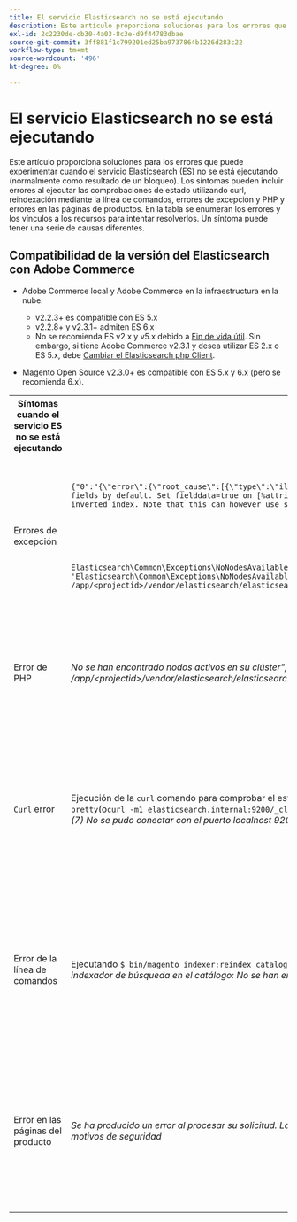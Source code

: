 ```yaml
---
title: El servicio Elasticsearch no se está ejecutando
description: Este artículo proporciona soluciones para los errores que puede experimentar cuando el servicio Elasticsearch (ES) no se está ejecutando (normalmente como resultado de un bloqueo). Los síntomas pueden incluir errores al ejecutar las comprobaciones de estado utilizando curl, reindexación mediante la línea de comandos, errores de excepción y PHP y errores en las páginas de productos. En la tabla se enumeran los errores y los vínculos a los recursos para intentar resolverlos. Un síntoma puede tener una serie de causas diferentes.
exl-id: 2c2230de-cb30-4a03-8c3e-d9f44783dbae
source-git-commit: 3ff881f1c799201ed25ba9737864b1226d283c22
workflow-type: tm+mt
source-wordcount: '496'
ht-degree: 0%

---
```


# El servicio Elasticsearch no se está ejecutando

Este artículo proporciona soluciones para los errores que puede experimentar cuando el servicio Elasticsearch (ES) no se está ejecutando (normalmente como resultado de un bloqueo). Los síntomas pueden incluir errores al ejecutar las comprobaciones de estado utilizando curl, reindexación mediante la línea de comandos, errores de excepción y PHP y errores en las páginas de productos. En la tabla se enumeran los errores y los vínculos a los recursos para intentar resolverlos. Un síntoma puede tener una serie de causas diferentes.

## Compatibilidad de la versión del Elasticsearch con Adobe Commerce

* Adobe Commerce local y Adobe Commerce en la infraestructura en la nube:

   * v2.2.3+ es compatible con ES 5.x
   * v2.2.8+ y v2.3.1+ admiten ES 6.x
   * No se recomienda ES v2.x y v5.x debido a [Fin de vida útil](https://www.elastic.co/support/eol). Sin embargo, si tiene Adobe Commerce v2.3.1 y desea utilizar ES 2.x o ES 5.x, debe [Cambiar el Elasticsearch php Client](https://devdocs.magento.com/guides/v2.3/config-guide/elasticsearch/es-downgrade.html).

* Magento Open Source v2.3.0+ es compatible con ES 5.x y 6.x (pero se recomienda 6.x).

<table>
<tr>
<th>Síntomas cuando el servicio ES no se está ejecutando</th>
<th>Detalles</th>
<th>Recursos</th>
</tr>
<tr>
<td rowspan="3">Errores de excepción</td>
</tr>
<tr>
<td>
<code>{"0":"{\"error\":{\"root_cause\":[{\"type\":\"illegal_argument_exception\",\"reason\":\"Fielddata is disabled on text fields by default. Set fielddata=true on [%attribute_code%]] in order to load fielddata in memory by uninverting the inverted index. Note that this can however use significant memory.\"}]</code>
</td>
<td>
<a href="https://experienceleague.adobe.com/docs/commerce-knowledge-base/kb/troubleshooting/elasticsearch/elasticsearch-5-is-configured-but-search-page-does-not-load-with-fielddata-is-disabled...-error.html">El Elasticsearch 5 está configurado, pero la página de búsqueda no se carga con el error "Los datos de campo están desactivados..."</a> en nuestra base de conocimiento de soporte.
</td>
</tr>
<tr>
<td>
<code>Elasticsearch\Common\Exceptions\NoNodesAvailableException: Noticed exception 'Elasticsearch\Common\Exceptions\NoNodesAvailableException' with message 'No alive nodes found in your cluster' in /app/&lt;projectid&gt;/vendor/elasticsearch/elasticsearch/src/Elasticsearch/ConnectionPool/StaticNoPingConnectionPool.php:51</code>
</td>
<td>
No se eliminan los índices de Elasticsuite.  Consulte <a href="https://experienceleague.adobe.com/docs/commerce-knowledge-base/kb/troubleshooting/elasticsearch/elasticsuite-tracking-indices-causes-problems-with-elasticsearch.html">Los índices de seguimiento de ElasticSuite causan problemas con Elasticsearch</a> en nuestra base de conocimiento de soporte.
 </td>
</tr>
<tr>
<td>Error de PHP</td>
<td>
<i>No se han encontrado nodos activos en su clúster","1":"#0 /app/&lt;projectid&gt;/vendor/elasticsearch/elasticsearch/src/Elasticsearch/Transport.php</i>
</td>
<td rowspan="4">
<ul>
<li>Recursos para espacio en disco insuficiente:<ul>
<li><a href="https://www.cyberciti.biz/datacenter/linux-unix-bsd-osx-cannot-write-to-hard-disk/">8 consejos para resolver los problemas del disco duro de los sistemas Linux y Unix como el disco lleno o no puede escribir en el disco</a></li>
<li><a href="https://serverfault.com/questions/315181/df-says-disk-is-full-but-it-is-not">error del servidor: df dice que el disco está lleno, pero no lo está</a></li>
<li><a href="https://unix.stackexchange.com/questions/125429/tracking-down-where-disk-space-has-gone-on-linux">unix.stackexchange.com: ¿Rastreando dónde se ha ido el espacio en disco en Linux?</a></li>
<li>Los archivos de registro no se archivan con la regularidad suficiente. Consulte <a href="https://docs.magento.com/m2/ee/user_guide/system/action-log-archive.html#configure-the-log-archive">Configuración del archivo de registro</a> en nuestra documentación para desarrolladores.</li>
<li>Los directorios del sistema de archivos no están optimizados. Consulte <a href="https://docs.magento.com/m2/ee/user_guide/system/file-optimization.html">Optimización de archivos</a> en nuestra documentación para desarrolladores.</li>
<li>Si las soluciones de la documentación anterior no resuelven el problema, póngase en contacto con el equipo de cuenta de Adobe de para solicitar almacenamiento adicional.</li>
</ul>
</li>
<li>Si el disco no se ha quedado sin almacenamiento pero sigue recibiendo mensajes de error en la columna izquierda, <a href="/help/help-center-guide/help-center/magento-help-center-user-guide.md#submit-ticket">enviar un ticket de asistencia</a>.</li>
</ul>
<ul>
<li>Consulte <a href="https://experienceleague.adobe.com/docs/commerce-knowledge-base/kb/troubleshooting/elasticsearch/elasticsuite-tracking-indices-causes-problems-with-elasticsearch.html">Los índices de seguimiento de ElasticSuite causan problemas con Elasticsearch</a> en nuestra base de conocimiento de soporte.
</li>
</ul>
</td>
</tr>
<tr>
<td><code>Curl</code> error</td>
<td>Ejecución de la <code>curl</code> comando para comprobar el estado del Elasticsearch:<code>curl -m1 localhost:9200/_cluster/health?pretty</code>(o<code>curl -m1 elasticsearch.internal:9200/_cluster/health?pretty</code>para cuentas de inicio) produce este error: <i>Error: curl: (7) No se pudo conectar con el puerto localhost 9200: Conexión rechazada</i> </td>
</tr>
<tr>
<td>Error de la línea de comandos</td>
<td>Ejecutando <code>$ bin/magento indexer:reindex catalogsearch_fulltext</code> produce este error <i>Error desconocido en el proceso del indexador de búsqueda en el catálogo: No se han encontrado nodos activos en el clúster</i>
</td>
</tr>
<tr>
<td>Error en las páginas del producto
</td>
<td><i>Se ha producido un error al procesar su solicitud.
      La impresión de excepciones está desactivada de forma predeterminada por motivos de seguridad</code></i>
</tr>
</table>
